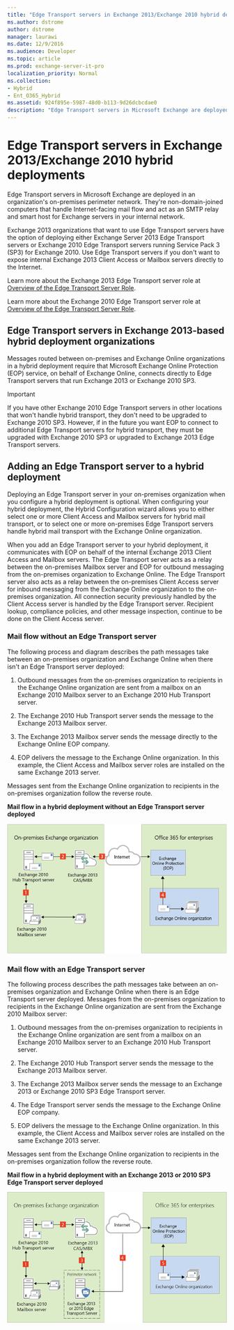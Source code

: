 ```yaml
---
title: "Edge Transport servers in Exchange 2013/Exchange 2010 hybrid deployments"
ms.author: dstrome
author: dstrome
manager: laurawi
ms.date: 12/9/2016
ms.audience: Developer
ms.topic: article
ms.prod: exchange-server-it-pro
localization_priority: Normal
ms.collection:
- Hybrid
- Ent_O365_Hybrid
ms.assetid: 924f895e-5987-48d0-b113-9d26dcbcdae0
description: "Edge Transport servers in Microsoft Exchange are deployed in an organization's on-premises perimeter network. They're non-domain-joined computers that handle Internet-facing mail flow and act as an SMTP relay and smart host for Exchange servers in your internal network."
---
```


# Edge Transport servers in Exchange 2013/Exchange 2010 hybrid deployments

Edge Transport servers in Microsoft Exchange are deployed in an organization's on-premises perimeter network. They're non-domain-joined computers that handle Internet-facing mail flow and act as an SMTP relay and smart host for Exchange servers in your internal network.
  
Exchange 2013 organizations that want to use Edge Transport servers have the option of deploying either Exchange Server 2013 Edge Transport servers or Exchange 2010 Edge Transport servers running Service Pack 3 (SP3) for Exchange 2010. Use Edge Transport servers if you don't want to expose internal Exchange 2013 Client Access or Mailbox servers directly to the Internet.
  
Learn more about the Exchange 2013 Edge Transport server role at [Overview of the Edge Transport Server Role](http://technet.microsoft.com/library/cfff9f59-afac-447c-8297-afcebe49a52d.aspx).
  
Learn more about the Exchange 2010 Edge Transport server role at [Overview of the Edge Transport Server Role](https://go.microsoft.com/fwlink/p/?linkid=183473).
  
## Edge Transport servers in Exchange 2013-based hybrid deployment organizations

Messages routed between on-premises and Exchange Online organizations in a hybrid deployment require that Microsoft Exchange Online Protection (EOP) service, on behalf of Exchange Online, connects directly to Edge Transport servers that run Exchange 2013 or Exchange 2010 SP3.
  
> [!IMPORTANT]
> If you have other Exchange 2010 Edge Transport servers in other locations that won't handle hybrid transport, they don't need to be upgraded to Exchange 2010 SP3. However, if in the future you want EOP to connect to additional Edge Transport servers for hybrid transport, they must be upgraded with Exchange 2010 SP3 or upgraded to Exchange 2013 Edge Transport servers. 
  
## Adding an Edge Transport server to a hybrid deployment

Deploying an Edge Transport server in your on-premises organization when you configure a hybrid deployment is optional. When configuring your hybrid deployment, the Hybrid Configuration wizard allows you to either select one or more Client Access and Mailbox servers for hybrid mail transport, or to select one or more on-premises Edge Transport servers handle hybrid mail transport with the Exchange Online organization. 
  
When you add an Edge Transport server to your hybrid deployment, it communicates with EOP on behalf of the internal Exchange 2013 Client Access and Mailbox servers. The Edge Transport server acts as a relay between the on-premises Mailbox server and EOP for outbound messaging from the on-premises organization to Exchange Online. The Edge Transport server also acts as a relay between the on-premises Client Access server for inbound messaging from the Exchange Online organization to the on-premises organization. All connection security previously handled by the Client Access server is handled by the Edge Transport server. Recipient lookup, compliance policies, and other message inspection, continue to be done on the Client Access server.
  
### Mail flow without an Edge Transport server

The following process and diagram describes the path messages take between an on-premises organization and Exchange Online when there isn't an Edge Transport server deployed:
  
1. Outbound messages from the on-premises organization to recipients in the Exchange Online organization are sent from a mailbox on an Exchange 2010 Mailbox server to an Exchange 2010 Hub Transport server. 
    
2. The Exchange 2010 Hub Transport server sends the message to the Exchange 2013 Mailbox server.
    
3. The Exchange 2013 Mailbox server sends the message directly to the Exchange Online EOP company.
    
4. EOP delivers the message to the Exchange Online organization. In this example, the Client Access and Mailbox server roles are installed on the same Exchange 2013 server.
    
Messages sent from the Exchange Online organization to recipients in the on-premises organization follow the reverse route.
  
 **Mail flow in a hybrid deployment without an Edge Transport server deployed**
  
![On-premises without Edge Transport server](../media/ITPro_Hybrid_2010-2013_OnPrem-NoEdge.png)
  
### Mail flow with an Edge Transport server

The following process describes the path messages take between an on-premises organization and Exchange Online when there is an Edge Transport server deployed. Messages from the on-premises organization to recipients in the Exchange Online organization are sent from the Exchange 2010 Mailbox server:
  
1. Outbound messages from the on-premises organization to recipients in the Exchange Online organization are sent from a mailbox on an Exchange 2010 Mailbox server to an Exchange 2010 Hub Transport server. 
    
2. The Exchange 2010 Hub Transport server sends the message to the Exchange 2013 Mailbox server.
    
3. The Exchange 2013 Mailbox server sends the message to an Exchange 2013 or Exchange 2010 SP3 Edge Transport server.
    
4. The Edge Transport server sends the message to the Exchange Online EOP company.
    
5. EOP delivers the message to the Exchange Online organization. In this example, the Client Access and Mailbox server roles are installed on the same Exchange 2013 server.
    
Messages sent from the Exchange Online organization to recipients in the on-premises organization follow the reverse route.
  
 **Mail flow in a hybrid deployment with an Exchange 2013 or 2010 SP3 Edge Transport server deployed**
  
![On-premises with Edge Transport server](../media/ITPro_Hybrid_2010-2013_OnPrem-Edge.png)
  

